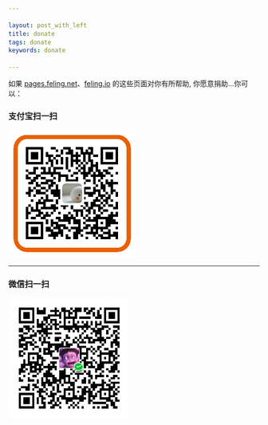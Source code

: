 ```yaml
---

layout: post_with_left
title: donate
tags: donate
keywords: donate

---
```


如果 [pages.feling.net](/)、[feling.io](http://feling.io) 的这些页面对你有所帮助, 你愿意捐助...你可以：


### 支付宝扫一扫       
![](/images/donate-alipay-small.png)

<hr>

### 微信扫一扫
![](/images/donate-wechat.png)
